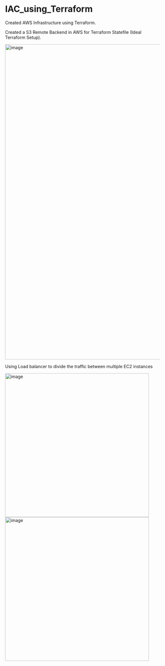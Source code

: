# IAC_using_Terraform
Created AWS Infrastructure using Terraform.

Created a S3 Remote Backend in AWS for Terraform Statefile (Ideal Terraform Setup).


<img width="1026" alt="image" src="https://github.com/girishkumar2981/IAC_using_Terraform/assets/61040201/9f0b750b-a8e5-4cb5-95f8-673d7e894bdb">

Using Load balancer to divide the traffic between multiple EC2 instances

<img width="468" alt="image" src="https://github.com/girishkumar2981/IAC_using_Terraform/assets/61040201/fd6cc0c6-ab67-43ec-961b-8f73172b6fb4">


<img width="468" alt="image" src="https://github.com/girishkumar2981/IAC_using_Terraform/assets/61040201/889a88d7-51aa-422e-b351-3b19aaec14bf">


